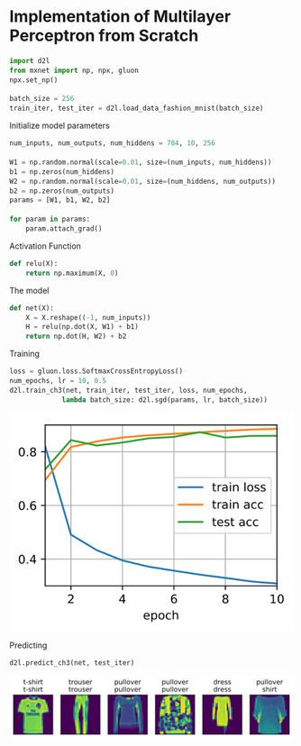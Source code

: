 
# Implementation of Multilayer Perceptron from Scratch



```python
import d2l
from mxnet import np, npx, gluon
npx.set_np()

batch_size = 256
train_iter, test_iter = d2l.load_data_fashion_mnist(batch_size)
```

Initialize model parameters


```python
num_inputs, num_outputs, num_hiddens = 784, 10, 256

W1 = np.random.normal(scale=0.01, size=(num_inputs, num_hiddens))
b1 = np.zeros(num_hiddens)
W2 = np.random.normal(scale=0.01, size=(num_hiddens, num_outputs))
b2 = np.zeros(num_outputs)
params = [W1, b1, W2, b2]

for param in params:
    param.attach_grad()
```

Activation Function


```python
def relu(X):
    return np.maximum(X, 0)
```

The model


```python
def net(X):
    X = X.reshape((-1, num_inputs))
    H = relu(np.dot(X, W1) + b1)
    return np.dot(H, W2) + b2
```

Training


```python
loss = gluon.loss.SoftmaxCrossEntropyLoss()
num_epochs, lr = 10, 0.5
d2l.train_ch3(net, train_iter, test_iter, loss, num_epochs, 
             lambda batch_size: d2l.sgd(params, lr, batch_size))
```


![svg](8-mlp-scratch_files/8-mlp-scratch_9_0.svg)


Predicting


```python
d2l.predict_ch3(net, test_iter)
```


![svg](8-mlp-scratch_files/8-mlp-scratch_11_0.svg)

